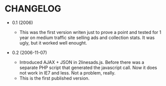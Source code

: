 CHANGELOG
=========

* 0.1 (2006)

	* This was the first version writen just to prove a point and tested for 1 year on medium traffic site selling ads and collection stats. It was ugly, but it worked well enought.

* 0.2 (2006-11-07)

	* Introduced AJAX + JSON in 2linesads.js. Before there was a separate PHP script that generated the javascript call. Now it does not work in IE7 and less. Not a problem, really.
	* This is the first published version.